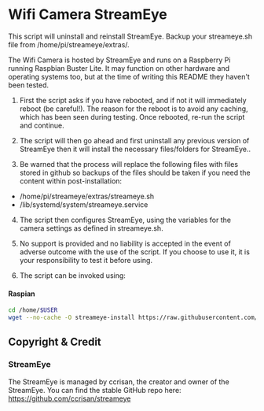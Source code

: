 # Wifi Camera StreamEye

This script will uninstall and reinstall StreamEye. Backup your streameye.sh file from /home/pi/streameye/extras/.

The Wifi Camera is hosted by StreamEye and runs on a Raspberry Pi running Raspbian Buster Lite. It may function on other hardware and operating systems too, but at the time of writing this README they haven't been tested.

1. First the script asks if you have rebooted, and if not it will immediately reboot (be careful!). The reason for the reboot is to avoid any caching, which has been seen during testing. Once rebooted, re-run the script and continue.

2. The script will then go ahead and first uninstall any previous version of StreamEye then it will install the necessary files/folders for StreamEye..

3. Be warned that the process will replace the following files with files stored in github so backups of the files should be taken if you need the content within post-installation:
- /home/pi/streameye/extras/streameye.sh
- /lib/systemd/system/streameye.service

4. The script then configures StreamEye, using the variables for the camera settings as defined in streameye.sh.

5. No support is provided and no liability is accepted in the event of adverse outcome with the use of the script. If you choose to use it, it is your responsibility to test it before using.

6. The script can be invoked using:

#### Raspian
```bash
cd /home/$USER
wget --no-cache -O streameye-install https://raw.githubusercontent.com/cmptscpeacock/wifi-camera-streameye-auto-install/master/wifi-camera-streameye-auto-install.bash && chmod +x streameye-install && ./streameye-install
```

## Copyright & Credit

### StreamEye

The StreamEye is managed by ccrisan, the creator and owner of the StreamEye. You can find the stable GitHub repo here: https://github.com/ccrisan/streameye
